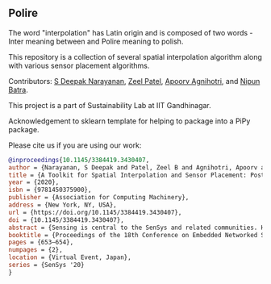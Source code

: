 Polire
------

The word "interpolation" has Latin origin and is composed of two words - Inter meaning between and Polire meaning to polish.

This repository is a collection of several spatial interpolation algorithm along with various sensor placement algorithms. 

Contributors:  [S Deepak Narayanan](https://github.com/sdeepaknarayanan), [Zeel Patel](https://github.com/patel-zeel), [Apoorv Agnihotri](https://github.com/apoorvagnihotri), and [Nipun Batra](https://github.com/nipunbatra).

This project is a part of Sustainability Lab at IIT Gandhinagar.

Acknowledgement to sklearn template for helping to package into a PiPy package.

Please cite us if you are using our work:

```bibtex
@inproceedings{10.1145/3384419.3430407,
author = {Narayanan, S Deepak and Patel, Zeel B and Agnihotri, Apoorv and Batra, Nipun},
title = {A Toolkit for Spatial Interpolation and Sensor Placement: Poster Abstract},
year = {2020},
isbn = {9781450375900},
publisher = {Association for Computing Machinery},
address = {New York, NY, USA},
url = {https://doi.org/10.1145/3384419.3430407},
doi = {10.1145/3384419.3430407},
abstract = {Sensing is central to the SenSys and related communities. However, fine-grained spatial sensing remains a challenge despite recent advancements, owing to cost, maintenance, among other factors. Thus, estimating the sensed phenomenon at unmonitored locations and strategically installing sensors is of prime importance. In this work, we introduce Polire - an open-source tool that provides a suite of algorithms for spatial interpolation and near-field passive sensor placements. We replicate two existing papers on these two tasks to show the efficacy of Polire. We believe that Polire is an essential step towards lowering entry barriers towards sensing and scientific reproducibility.},
booktitle = {Proceedings of the 18th Conference on Embedded Networked Sensor Systems},
pages = {653–654},
numpages = {2},
location = {Virtual Event, Japan},
series = {SenSys '20}
}
```
